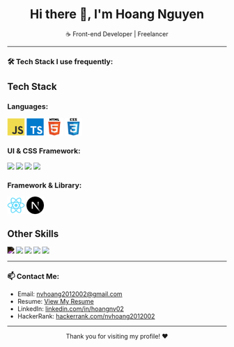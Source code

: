 <h1 align="center">Hi there 👋, I'm Hoang Nguyen</h1>

<p align="center">
  ☕ Front-end Developer | Freelancer <br/>
</p>

---

### 🛠️ Tech Stack I use frequently:

## Tech Stack

### Languages:
<p align="left">
  <img src="https://raw.githubusercontent.com/devicons/devicon/master/icons/javascript/javascript-original.svg" width="40" />
  <img src="https://raw.githubusercontent.com/devicons/devicon/master/icons/typescript/typescript-original.svg" width="40" />
  <img src="https://raw.githubusercontent.com/devicons/devicon/master/icons/html5/html5-original-wordmark.svg" width="40" />
  <img src="https://raw.githubusercontent.com/devicons/devicon/master/icons/css3/css3-original-wordmark.svg" width="40" />
</p>

### UI & CSS Framework:
<p align="left">
  <img src="https://cdn.worldvectorlogo.com/logos/material-ui-1.svg" width="40" />
  <img src="https://www.vectorlogo.zone/logos/tailwindcss/tailwindcss-icon.svg" width="40" />
  <img src="https://cdn.jsdelivr.net/gh/devicons/devicon/icons/bootstrap/bootstrap-original.svg" width="40" />
  <img src="https://cdn.jsdelivr.net/gh/devicons/devicon/icons/antdesign/antdesign-original.svg" width="40" />
</p>

### Framework & Library:
<p align="left">
  <img src="https://raw.githubusercontent.com/devicons/devicon/master/icons/react/react-original.svg" width="40" />
  <img src="https://raw.githubusercontent.com/devicons/devicon/master/icons/nextjs/nextjs-original.svg" width="40" />
</p>

## Other Skills

<p align="left">
  <img src="https://cdn.jsdelivr.net/gh/devicons/devicon/icons/github/github-original-wordmark.svg" width="40" style="filter: invert(100%);" />
  <img src="https://www.chartjs.org/media/logo-title.svg" width="40" />
  <img src="https://seeklogo.com/images/M/microsoft-excel-logo-8F0C9E22C2-seeklogo.com.png" width="40" />
  <img src="https://www.vectorlogo.zone/logos/getpostman/getpostman-icon.svg" width="40" />
  <img src="https://www.vectorlogo.zone/logos/figma/figma-icon.svg" width="40" />
</p>


---

### 📫 Contact Me:

- Email: [nvhoang2012002@gmail.com](mailto:nvhoang2012002@gmail.com)
- Resume: [View My Resume](https://www.canva.com/design/DAGEFom9ehY/wVMSz1fWz718V27TSDYE8Q/view)
- LinkedIn: [linkedin.com/in/hoangnv02](https://linkedin.com/in/hoangnv02)
- HackerRank: [hackerrank.com/nvhoang2012002](https://www.hackerrank.com/nvhoang2012002)

---

<p align="center">Thank you for visiting my profile! ❤️</p>
